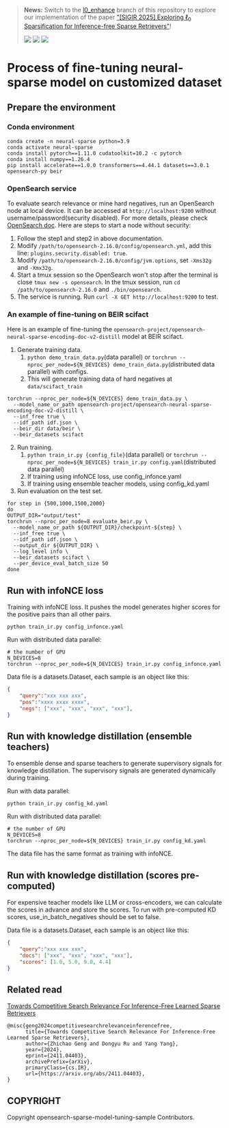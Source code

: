 > **News:** Switch to the [l0_enhance](https://github.com/zhichao-aws/opensearch-sparse-model-tuning-sample/tree/l0_enhance) branch of this repository to explore our implementation of the paper ["[SIGIR 2025] Exploring $\ell_0$ Sparsification for Inference-free Sparse Retrievers"](https://arxiv.org/abs/2504.14839)!<div>
    <p>
        <a href='https://arxiv.org/abs/2504.14839'><img src='https://img.shields.io/badge/arXiv-2504.14839-b31b1b'></a>
        <a href='https://opensearch.org/slack.html'><img src='https://img.shields.io/badge/Slack-Join-green'></a>
        <a href='https://huggingface.co/opensearch-project/opensearch-neural-sparse-encoding-doc-v3-distill'><img src='https://img.shields.io/badge/Hugging%20Face-Model%20Weights-blue'></a>
    </p>
</div>

# Process of fine-tuning neural-sparse model on customized dataset

## Prepare the environment

### Conda environment
```
conda create -n neural-sparse python=3.9
conda activate neural-sparse
conda install pytorch==1.11.0 cudatoolkit=10.2 -c pytorch
conda install numpy==1.26.4
pip install accelerate==1.0.0 transformers==4.44.1 datasets==3.0.1 opensearch-py beir
```

### OpenSearch service
To evaluate search relevance or mine hard negatives, run an OpenSearch node at local device. It can be accessed at `http://localhost:9200` without username/password(security disabled). For more details, please check [OpenSearch doc](https://opensearch.org/docs/latest/install-and-configure/install-opensearch/tar/). Here are steps to start a node without security:
1. Follow the step1 and step2 in above documentation.
2. Modify `/path/to/opensearch-2.16.0/config/opensearch.yml`, add this line: `plugins.security.disabled: true`.
3. Modify `/path/to/opensearch-2.16.0/config/jvm.options`, set `-Xms32g` and `-Xmx32g`.
4. Start a tmux session so the OpenSearch won't stop after the terminal is close `tmux new -s opensearch`. In the tmux session, run `cd /path/to/opensearch-2.16.0` and `./bin/opensearch`.
5. The service is running. Run `curl -X GET http://localhost:9200` to test.

### An example of fine-tuning on BEIR scifact
Here is an example of fine-tuning the `opensearch-project/opensearch-neural-sparse-encoding-doc-v2-distill` model at BEIR scifact.

1. Generate training data.
   1. `python demo_train_data.py`(data parallel) or `torchrun --nproc_per_node=${N_DEVICES} demo_train_data.py`(distributed data parallel) with configs.
   2. This will generate training data of hard negatives at `data/scifact_train`
```
torchrun --nproc_per_node=${N_DEVICES} demo_train_data.py \
  --model_name_or_path opensearch-project/opensearch-neural-sparse-encoding-doc-v2-distill \
  --inf_free true \
  --idf_path idf.json \
  --beir_dir data/beir \
  --beir_datasets scifact
```
2. Run training.
   1. `python train_ir.py {config_file}`(data parallel) or `torchrun --nproc_per_node=${N_DEVICES} train_ir.py config.yaml`(distributed data parallel)
   2. If training using infoNCE loss, use config_infonce.yaml
   3. If training using ensemble teacher models, using config_kd.yaml
3. Run evaluation on the test set.
```
for step in {500,1000,1500,2000}
do
OUTPUT_DIR="output/test"
torchrun --nproc_per_node=8 evaluate_beir.py \
  --model_name_or_path ${OUTPUT_DIR}/checkpoint-${step} \
  --inf_free true \
  --idf_path idf.json \
  --output_dir ${OUTPUT_DIR} \
  --log_level info \
  --beir_datasets scifact \
  --per_device_eval_batch_size 50
done
```

## Run with infoNCE loss
Training with infoNCE loss. It pushes the model generates higher scores for the positive pairs than all other pairs.

```
python train_ir.py config_infonce.yaml
```
Run with distributed data parallel:
```
# the number of GPU
N_DEVICES=8
torchrun --nproc_per_node=${N_DEVICES} train_ir.py config_infonce.yaml
```

Data file is a datasets.Dataset, each sample is an object like this:
```json
{
    "query":"xxx xxx xxx",
    "pos":"xxxx xxxx xxxx",
    "negs": ["xxx", "xxx", "xxx", "xxx"],
}
```

## Run with knowledge distillation (ensemble teachers)
To ensemble dense and sparse teachers to generate supervisory signals for knowledge distillation. The supervisory signals are generated dynamically during training.

Run with data parallel:
```
python train_ir.py config_kd.yaml
```
Run with distributed data parallel:
```
# the number of GPU
N_DEVICES=8
torchrun --nproc_per_node=${N_DEVICES} train_ir.py config_kd.yaml
```

The data file has the same format as training with infoNCE.

## Run with knowledge distillation (scores pre-computed)
For expensive teacher models like LLM or cross-encoders, we can calculate the scores in advance and store the scores. To run with pre-computed KD scores, use_in_batch_negatives should be set to false.

Data file is a datasets.Dataset, each sample is an object like this:
```json
{
    "query":"xxx xxx xxx",
    "docs": ["xxx", "xxx", "xxx", "xxx"],
    "scores": [1.0, 5.0, 9.0, 4.4]
}
```

## Related read
[Towards Competitive Search Relevance For Inference-Free Learned Sparse Retrievers](https://arxiv.org/abs/2411.04403)
```
@misc{geng2024competitivesearchrelevanceinferencefree,
      title={Towards Competitive Search Relevance For Inference-Free Learned Sparse Retrievers}, 
      author={Zhichao Geng and Dongyu Ru and Yang Yang},
      year={2024},
      eprint={2411.04403},
      archivePrefix={arXiv},
      primaryClass={cs.IR},
      url={https://arxiv.org/abs/2411.04403}, 
}
```

## COPYRIGHT
Copyright opensearch-sparse-model-tuning-sample Contributors.
